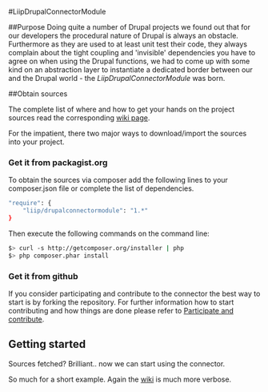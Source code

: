 #LiipDrupalConnectorModule

##Purpose
Doing quite a number of Drupal projects we found out that for our developers the procedural nature
of Drupal is always an obstacle. Furthermore as they are used to at least unit test their code,
they always complain about the tight coupling and 'invisible' dependencies you have to agree on
when using the Drupal functions, we had to come up with some kind on an abstraction layer to
instantiate a dedicated border between our and the Drupal world - the _LiipDrupalConnectorModule_ was
born.

##Obtain sources

The complete list of where and how to get your hands on the project sources read the corresponding
[wiki page](https://github.com/liip/LiipDrupalConnectorModule/wiki/Obtain-sources).

For the impatient, there two major ways to download/import the sources into your project.

### Get it from packagist.org
To obtain the sources via composer add the following lines to your composer.json file or complete the list of
dependencies.

```bash
"require": {
    "liip/drupalconnectormodule": "1.*"
}
```

Then execute the following commands on the command line:

```bash
$> curl -s http://getcomposer.org/installer | php
$> php composer.phar install
```


### Get it from github
If you consider participating and contribute to the connector the best way to start is by forking the repository.
For further information how to start contributing and how things are done please refer to
[Participate and contribute](https://github.com/liip/LiipDrupalConnectorModule/wiki/Participate-and-contribute).

## Getting started

Sources fetched? Brilliant.. now we can start using the connector.


So much for a short example. Again the [wiki](https://github.com/liip/LiipDrupalConnectorModule/wiki/Getting-started)
is much more verbose.